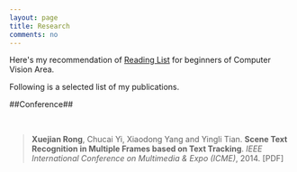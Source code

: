 ```yaml
---
layout: page
title: Research
comments: no
---
```


Here's my recommendation of [Reading List](/research/readinglist) for beginners of Computer Vision Area.

Following is a selected list of my publications.

##Conference##

<br>

>**Xuejian Rong**, Chucai Yi, Xiaodong Yang and Yingli Tian. **Scene Text Recognition in Multiple Frames based on Text Tracking**. *IEEE International Conference on Multimedia & Expo (ICME)*, 2014. [PDF]
